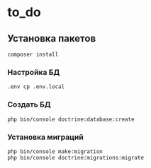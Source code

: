 # to_do

## Установка пакетов
```
composer install
```

### Настройка БД
```
.env cp .env.local
```

### Создать БД
```
php bin/console doctrine:database:create
```

### Установка миграций
```
php bin/console make:migration
php bin/console doctrine:migrations:migrate
```

